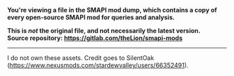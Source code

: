 **You're viewing a file in the SMAPI mod dump, which contains a copy of every open-source SMAPI mod
for queries and analysis.**

**This is _not_ the original file, and not necessarily the latest version.**  
**Source repository: https://gitlab.com/theLion/smapi-mods**

----

I do not own these assets.
Credit goes to SilentOak (https://www.nexusmods.com/stardewvalley/users/66352491).